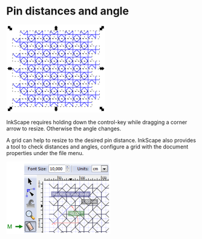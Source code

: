 Pin distances and angle
=======================

![](scale.png)

InkScape requires holding down the control-key while dragging a corner arrow to resize. Otherwise the angle changes.

A grid can help to resize to the desired pin distance. InkScape also provides a tool to check distances and angles, configure a grid with the document properties under the file menu.

![](measure.png)
